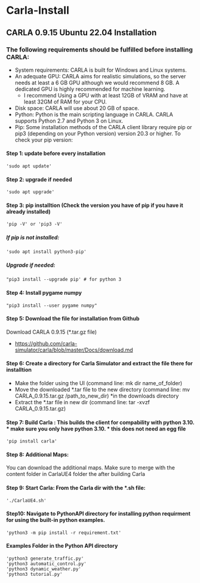 # Carla-Install
## CARLA 0.9.15 Ubuntu 22.04 Installation 

### The following requirements should be fulfilled before installing CARLA:

- System requirements: CARLA is built for Windows and Linux systems.
- An adequate GPU: CARLA aims for realistic simulations, so the server needs at least a 6 GB GPU although we would recommend 8 GB. A dedicated GPU is highly recommended for machine learning.
    - I recommend Using a GPU with at least 12GB of VRAM and have at least 32GM of RAM for your CPU. 
- Disk space: CARLA will use about 20 GB of space.
- Python: Python is the main scripting language in CARLA. CARLA supports Python 2.7 and Python 3 on Linux.
- Pip: Some installation methods of the CARLA client library require pip or pip3 (depending on your Python version) version 20.3 or higher. To check your pip version:

#### Step 1: update before every installation
    'sudo apt update'
  
#### Step 2: upgrade if needed
    'sudo apt upgrade'
  
#### Step 3: pip installtion (Check the version you have of pip if you have it already installed)
    'pip -V' or 'pip3 -V'    

##### If pip is not installed:
    'sudo apt install python3-pip'

##### Upgrade if needed:
    "pip3 install --upgrade pip' # for python 3

#### Step 4: Install pygame numpy
    "pip3 install --user pygame numpy"

#### Step 5: Download the file for installation from Github
Download CARLA 0.9.15 (*.tar.gz file)
- https://github.com/carla-simulator/carla/blob/master/Docs/download.md

#### Step 6: Create a directory for Carla Simulator and extract the file there for installtion
- Make the folder using the UI (command line: mk dir name_of_folder)
- Move the downloaded *.tar file to the new directory (command line: mv CARLA_0.9.15.tar.gz /path_to_new_dir) *in the downloads directory
- Extract the *.tar file in new dir (command line: tar -xvzf CARLA_0.9.15.tar.gz)

#### Step 7: Build Carla : This builds the client for compability with python 3.10. * make sure you only have python 3.10. * this does not need an egg file
    'pip install carla'

#### Step 8: Additional Maps:
You can download the additional maps. Make sure to merge with the content folder in CarlaUE4 folder the after building Carla  

#### Step 9: Start Carla: From the Carla dir with the *.sh file:
    './CarlaUE4.sh'

#### Step10: Navigate to PythonAPI directory for installing python requirment for using the built-in python examples. 
    'python3 -m pip install -r requirement.txt'

#### Examples Folder in the Python API directory
    'python3 generate_traffic.py'
    'python3 automatic_control.py'
    'python3 dynamic_weather.py'
    'python3 tutorial.py'


 

